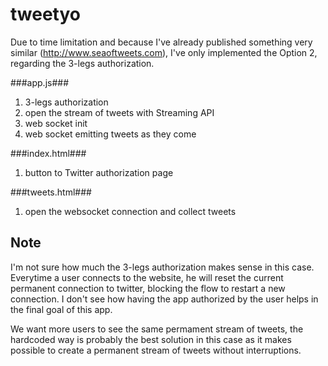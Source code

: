 tweetyo
=======
Due to time limitation and because I've already published something very similar (http://www.seaoftweets.com), I've only implemented the Option 2, regarding the 3-legs authorization.

###app.js###
1. 3-legs authorization
2. open the stream of tweets with Streaming API
3. web socket init
4. web socket emitting tweets as they come

###index.html###
1. button to Twitter authorization page

###tweets.html###
1. open the websocket connection and collect tweets


Note
-------
I'm not sure how much the 3-legs authorization makes sense in this case.
Everytime a user connects to the website, he will reset the current permanent connection to twitter, blocking the flow to restart a new connection. I don't see how having the app authorized by the user helps in the final goal of this app.

We want more users to see the same permament stream of tweets, the hardcoded way is probably the best solution in this case as it makes possible to create a permanent stream of tweets without interruptions.